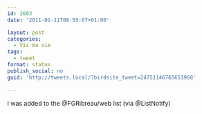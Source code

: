```yaml
---
id: 2603
date: '2011-01-11T08:55:07+01:00'

layout: post
categories:
  - Vis ma vie
tags:
  - tweet
format: status
publish_social: no
guid: 'http://tweets.local/?birdsite_tweet=24751146765651968'

---
```


I was added to the @FGRibreau/web list (via @ListNotify)